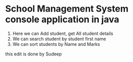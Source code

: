 # School Management System console application in java

1. Here we can Add student, get All student details
2. We can search student by student first name
3. We can sort students by Name and Marks

this edit is done by Sudeep
